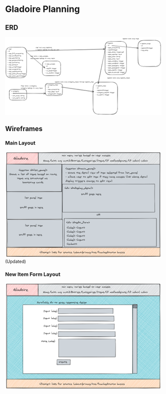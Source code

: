 # Gladoire Planning

## ERD
![](Gladoire-ERD002-Draft.png)

## Wireframes

### Main Layout
![](Gladoire-mainlayout2.png) 
(Updated)

### New Item Form Layout
![](Gladoire-newitem_layout.png)

